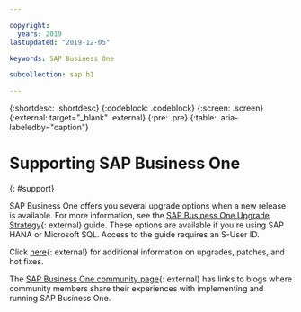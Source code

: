 ```yaml
---

copyright:
  years: 2019
lastupdated: "2019-12-05"

keywords: SAP Business One

subcollection: sap-b1

---
```


{:shortdesc: .shortdesc}
{:codeblock: .codeblock}
{:screen: .screen}
{:external: target="_blank" .external}
{:pre: .pre}
{:table: .aria-labeledby="caption"}

# Supporting SAP Business One
{: #support}

SAP Business One offers you several upgrade options when a new release is available. For more information, see the [SAP Business One Upgrade Strategy](https://help.sap.com/http.svc/rc/011000358700001396142012e/9.3/en-US/B1_Upgrade_Strategy.pdf){: external} guide. These options are available if you're using SAP HANA or Microsoft SQL. Access to the guide requires an S-User ID.

Click [here](https://support.sap.com/en/offerings-programs/support-small-medium-enterprises/business-one/upgrades-patches.html){: external} for additional information on upgrades, patches, and hot fixes.

The [SAP Business One community page](https://www.sap.com/products/business-one/community.html){: external} has links to blogs where community members share their experiences with implementing and running SAP Business One.
